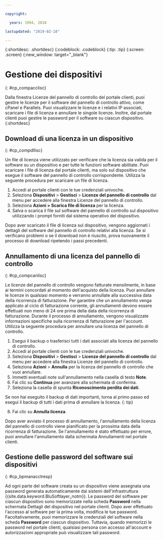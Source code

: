 ```yaml
---

copyright:

  years: 1994, 2018

lastupdated: "2019-02-18"

---
```


{:shortdesc: .shortdesc}
{:codeblock: .codeblock}
{:tip: .tip}
{:screen: .screen}
{:new_window: target="_blank"}

# Gestione dei dispositivi
{: #cp_compacclisc}

Dalla finestra Licenze del pannello di controllo del portale clienti, puoi gestire le licenze per il software del pannello di controllo attivo, come cPanel e Parallels. Puoi visualizzare le licenze e i relativi IP associati, scaricare i file di licenza e annullare le singole licenze. Inoltre, dal portale clienti puoi gestire le password per il software su ciascun dispositivo.
{:shortdesc}


## Download di una licenza in un dispositivo
{: #cp_compdllisc}

Un file di licenza viene utilizzato per verificare che la licenza sia valida per il software su un dispositivo e per tutte le funzioni software abilitate. Puoi scaricare i file di licenza dal portale clienti, ma solo sul dispositivo che esegue il software del pannello di controllo corrispondente. Utilizza la seguente procedura per scaricare un file di licenza.

1. Accedi al portale clienti con le tue credenziali univoche.
2. Seleziona **Dispositivi** > **Gestisci** > **Licenze del pannello di controllo** dal menu per accedere alla finestra Licenze del pannello di controllo.
3. Seleziona **Azioni > Scarica file di licenza** per la licenza.
4. Salva o scarica il file sul software del pannello di controllo sul dispositivo utilizzando i prompt forniti dal sistema operativo del dispositivo.

Dopo aver scaricato il file di licenza sul dispositivo, vengono aggiornati i dettagli del software del pannello di controllo relativi alla licenza. Se si verificano problemi o se il download non è riuscito, prova nuovamente il processo di download ripetendo i passi precedenti.

## Annullamento di una licenza del pannello di controllo
{: #cp_compcanlisc}

Le licenze del pannello di controllo vengono fatturate mensilmente, in base ai termini concordati al momento dell'acquisto della licenza. Puoi annullare le licenze in qualsiasi momento e verranno annullate alla successiva data della ricorrenza di fatturazione. Per garantire che un annullamento venga applicato al ciclo di fatturazione corrente, gli annullamenti devono essere effettuati non meno di 24 ore prima della data della ricorrenza di fatturazione. Durante il processo di annullamento, vengono visualizzate informazioni specifiche sulla ricorrenza di fatturazione per l'account. Utilizza la seguente procedura per annullare una licenza del pannello di controllo.

1. Esegui il backup o trasferisci tutti i dati associati alla licenza del pannello di controllo.
2. Accedi al portale clienti con le tue credenziali univoche.
3. Seleziona **Dispositivi** > **Gestisci** > **Licenze del pannello di controllo** dal menu per accedere alla finestra Licenze del pannello di controllo.
4. Seleziona **Azioni** > **Annulla** per la licenza del pannello di controllo che vuoi annullare.
5. Immetti eventuali note sull'annullamento nella casella di testo **Note**.
6. Fai clic su **Continua** per avanzare alla schermata di conferma.
7. Seleziona la casella di spunta **Riconoscimento perdita dei dati**.

  Se non hai eseguito il backup di dati importanti, torna al primo passo ed esegui il backup di tutti i dati prima di annullare la licenza.
  {: tip}

8. Fai clic su **Annulla licenza**.

Dopo aver avviato il processo di annullamento, l'annullamento della licenza del pannello di controllo viene pianificato per la prossima data della ricorrenza di fatturazione. Se l'annullamento è stato effettuato per errore, puoi annullare l'annullamento dalla schermata Annullamenti nel portale clienti.

## Gestione delle password del software sui dispositivi
{: #cp_bpmanacctresp}

Ad ogni parte del software creata su un dispositivo viene assegnata una password generata automaticamente dai sistemi dell'infrastruttura {{site.data.keyword.BluSoftlayer_notm}}. Le password del software per ciascun dispositivo sono memorizzate nella scheda **Password** nella schermata Dettagli del dispositivo nel portale clienti. Dopo aver effettuato l'accesso al software per la prima volta, modifica le tue password. Facoltativamente, puoi memorizzare le credenziali del software nella scheda **Password** per ciascun dispositivo. Tuttavia, quando memorizzi le password nel portale clienti, qualsiasi persona con accesso all'account e autorizzazioni appropriate può visualizzare tali password.
